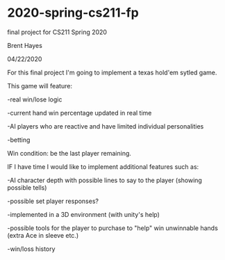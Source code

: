 # 2020-spring-cs211-fp
final project for CS211 Spring 2020

Brent Hayes  

04/22/2020  


For this final project I'm going to implement a texas hold'em sytled game.

This game will feature:  

-real win/lose logic  

-current hand win percentage updated in real time  

-AI players who are reactive and have limited individual personalities  

-betting  


Win condition: be the last player remaining.

IF I have time I would like to implement additional features such as:  

-AI character depth with possible lines to say to the player (showing possible tells)  
  
  -possible set player responses?  
  
-implemented in a 3D environment (with unity's help)  

-possible tools for the player to purchase to "help" win unwinnable hands (extra Ace in sleeve etc.)  

-win/loss history  


